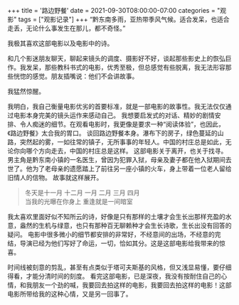 +++
title = '路边野餐'
date = 2021-09-30T08:00:00-07:00
categories = "观影"
tags = ["观影记录"]
+++
“黔东南多雨，亚热带季风气候。适合发呆，也适合走丢，无论什么事发生在那儿，都不奇怪。”

我极其喜欢这部电影以及电影中的诗。

和几个影迷朋友聊天，聊起来镜头的调度、摄影好不好，谈起那些影史上的恢弘巨作。我发呆，那些教科书式的电影，优秀至极，但总感觉有些脱离，我无法形容那些恍惚的感觉。朋友插嘴说：他们不会讲故事。

我猛然惊醒。

我明白，我自己衡量电影优劣的首要标准，就是一部电影的故事性。我无法仅仅通过电影本身完美的镜头运作来感动自己。 我想要启发式的对话、精妙的剧情安排、令人痴迷的细节。在观看电影时，我更像是要求一种“阅读体验”，也因此，《路边野餐》太合我的胃口。 谈回路边野餐本身。瀑布下的房子，绿色蔓延的山路，突然起的雾，一如往常的镇子，无所事事的年轻人。中国的村庄总是如此，无论你向哪个方向走去，中国的村庄总是这样。 这部电影关于离开，也关于找寻。男主角是黔东南小镇的一名医生，曾因为犯罪入狱，母亲及妻子都在他入狱期间去世了。他为了老母亲的遗愿踏上了前往另一座小镇的火车，身上带着一位老人留给旧情人的信物。 故事就这样展开。

> 冬天是十一月 十二月 一月 二月 三月 四月  
> 当我的光曝在你身上 重逢就是一间暗室

我太喜欢里面好似不知所云的诗，好像是只有那样的土壤才会生长出那样充盈的水意，盎然的生机与绿意，也只有那种百无聊赖种才会生长诗歌，生长出没有回答的疑问。 电影中很多微小的细节都安排的非常好，不经意间的出场，不经意的完结，导演已经为他们写好了命运，一切，恰如其分。这是这部电影给我带来的惊喜。

时间线被刻意的剪乱，甚至有点类似于塔可夫斯基的风格，但又浅显易懂，要仔细得看，才能分清时间的刻度。 看完这部电影，已是深夜，我没有按耐住自己的心情，和我朋友一个劲的喊，我要回去拍这样的电影，我要回去拍这样的电影！这部电影所带给我的这种心情，又是另一回事了。